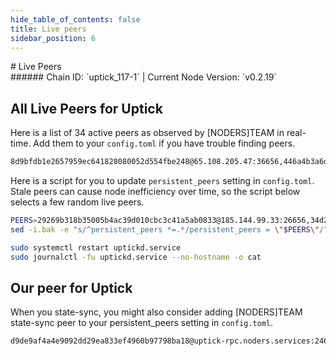 ```yaml
---
hide_table_of_contents: false
title: Live peers
sidebar_position: 6
---
```


<div class="h1-with-icon icon-uptick">
# Live Peers
</div>
###### Chain ID: `uptick_117-1` | Current Node Version: `v0.2.19`

## All Live Peers for Uptick
Here is a list of 34 active peers as observed by [NODERS]TEAM in real-time. Add them to your `config.toml` if you have trouble finding peers.

```bash
8d9bfdb1e2657959ec641828080052d554fbe248@65.108.205.47:36656,446a4b3a6dcfc8f6c55dc02ce49e98936a713920@176.9.92.135:60756,90c0c03d27e5b4354bffb709d28340f2657ca1c7@138.201.121.185:26679,1e818e2244c9ba2ea3de0d6d7788b50a0d1c4812@116.202.217.20:60756,34d28eeb7be1b245fd64ba2df4cdf62b5eb60dd3@202.61.240.155:30001,bd2e1f218fde74045fbcff3fe36c467e7f05d7a3@198.244.165.50:21656,826ec60cf6ece9088aaaf4d72aa8e8e8a3b8c038@2a03:10656,d9bfa29e0cf9c4ce0cc9c26d98e5d97228f93b0b@65.109.88.38:11556,b69e48561be2e3f1e8585b208939ea349dea767e@51.222.44.116:35656,e88413ee7153be8a9053165a60ad55492a8e300a@65.109.94.250:29656,5bdf35176e5eda32ec718bd62b039786292a7f7c@65.109.159.69:28656,14ca9d73314dd519bc0b0be8511c88f85fe6873e@46.4.81.204:17656,ca698c533f814da69d2ad5ecd889b5790a189d05@184.174.36.212:36656,2fbb6139e239ee4ef65d556def0dd706d9e94695@195.201.197.4:35656,d657c764d652b8d63f3d3c16af721b4254a92a12@65.108.46.100:26656,8fbfb8bff5d783df53b9ee95ab6b6e7ff708f280@65.108.134.215:32656,6b313642427e12a454bd5dc2d6d85555858031b0@209.133.208.234:15656,06a0a133ecbc49c95a8ba28225c513ed02a450f3@83.147.42.25:36656,34d86f3a8dfce7d8b615563c587433c65792f104@185.219.142.221:15656,ea9c7688fa12f96c13cb37692fb129a780f6660e@65.109.88.251:11096,f20528fa060f5ec37d21f70ea4948c7edfc2423c@135.181.231.112:36656,9aaa361a44089b113e650bddc848c81300f3dc7c@95.217.4.62:26656,b12b37802e4000862ecd683a6f7eca6ef6daf569@65.109.60.19:26656,ee045c74c0678f1122650a3a5223923977cae1b3@65.109.93.152:30656,1880fa676618c21760a10a736ffae185aea96f05@116.203.157.163:26656,fb72aba408de10c2b2d53344904b359a4b8bf43e@5.78.105.174:41656,3c40625cd7a8da2f27b178c1e69bcf2f1d4261a4@65.108.232.168:34656,29269b318b35005b4ac39d010cbc3c41a5ab0833@185.144.99.33:26656,e71bae28852a0b603f7360ec17fe91e7f065f324@142.132.253.112:35656,762152adcd6cc1f0537a3eded4043fc113078100@154.12.228.189:26656,748c6140747d3050ecc1915b81993b2dded10707@188.132.178.170:20456,a130dca70ab991940d85e5391145a6b8f3e2c23a@95.216.102.121:36656,9c13085fa1c998396e297f33be8ea7c15475d581@130.255.170.126:26656,b2bcb66f270153791b19e16ff23ddfec096f7097@142.132.202.50:41656
```

Here is a script for you to update `persistent_peers` setting in `config.toml`. Stale peers can cause node inefficiency over time, so the script below selects a few random live peers.

```bash
PEERS=29269b318b35005b4ac39d010cbc3c41a5ab0833@185.144.99.33:26656,34d28eeb7be1b245fd64ba2df4cdf62b5eb60dd3@202.61.240.155:30001,b2bcb66f270153791b19e16ff23ddfec096f7097@142.132.202.50:41656,a130dca70ab991940d85e5391145a6b8f3e2c23a@95.216.102.121:36656,1880fa676618c21760a10a736ffae185aea96f05@116.203.157.163:26656
sed -i.bak -e "s/^persistent_peers *=.*/persistent_peers = \"$PEERS\"/" ~/.uptickd/config/config.toml

sudo systemctl restart uptickd.service
sudo journalctl -fu uptickd.service --no-hostname -o cat
```

## Our peer for Uptick
When you state-sync, you might also consider adding [NODERS]TEAM state-sync peer to your persistent_peers setting in `config.toml`.

```bash
d9de9af4a4e9092dd29ea833ef4960b97798ba18@uptick-rpc.noders.services:24656
```